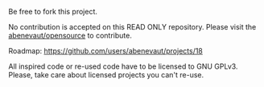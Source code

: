 Be free to fork this project.

No contribution is accepted on this READ ONLY repository.
Please visit the [abenevaut/opensource](https://github.com/abenevaut/opensource) to contribute.

Roadmap: https://github.com/users/abenevaut/projects/18

All inspired code or re-used code have to be licensed to GNU GPLv3.
Please, take care about licensed projects you can't re-use.

